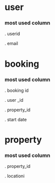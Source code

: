  # user

### most used column

. userid

. email

# booking

### most used column

. booking id  

. user _id

. property_id

. start date

# property 

### most used column 

. property_id

. locationi
